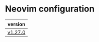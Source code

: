 # Neovim configuration

|                                version                                 |
| :--------------------------------------------------------------------: |
| [v1.27.0](https://github.com/vladdoster/neovim-configuration/releases) |
